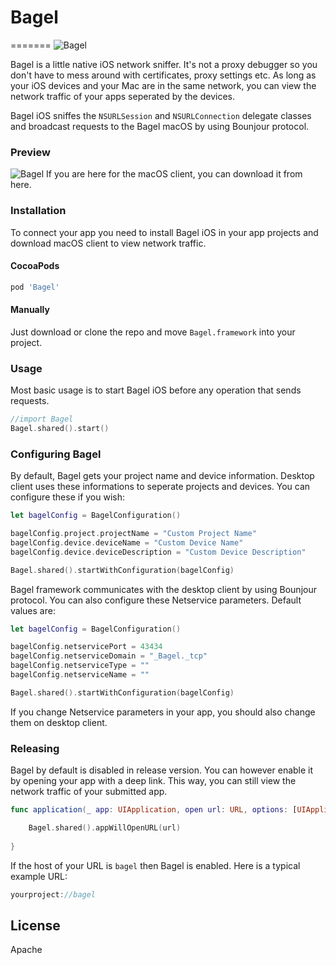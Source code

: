# Bagel
=======
![Bagel](https://github.com/yagiz/Bagel/blob/pre/assets/header.png?raw=true)

Bagel is a little native iOS network sniffer. It's not a proxy debugger so you don't have to mess around with certificates, proxy settings etc. As long as your iOS devices and your Mac are in the same network, you can view the network traffic of your apps seperated by the devices. 

Bagel iOS sniffes the ```NSURLSession``` and ```NSURLConnection``` delegate classes and broadcast requests to the Bagel macOS by using Bounjour protocol.

### Preview
![Bagel](https://github.com/yagiz/Bagel/blob/pre/assets/screenshot.png?raw=true)
If you are here for the macOS client, you can download it from here.
### Installation
To connect your app you need to install Bagel iOS in your app projects and download macOS client to view network traffic.
#### CocoaPods
```sh
pod 'Bagel'
```
#### Manually
Just download or clone the repo and move ```Bagel.framework``` into your project.

### Usage
Most basic usage is to start Bagel iOS before any operation that sends requests. 
```swift
//import Bagel
Bagel.shared().start()
```

###  Configuring Bagel
By default, Bagel gets your project name and device information. Desktop client uses these informations to seperate projects and devices. You can configure these if you wish:
```swift
let bagelConfig = BagelConfiguration()

bagelConfig.project.projectName = "Custom Project Name"
bagelConfig.device.deviceName = "Custom Device Name"
bagelConfig.device.deviceDescription = "Custom Device Description"

Bagel.shared().startWithConfiguration(bagelConfig)
```
Bagel framework communicates with the desktop client by using Bounjour protocol. You can also configure these Netservice parameters. Default values are:

```swift
let bagelConfig = BagelConfiguration()

bagelConfig.netservicePort = 43434
bagelConfig.netserviceDomain = "_Bagel._tcp"
bagelConfig.netserviceType = ""
bagelConfig.netserviceName = ""

Bagel.shared().startWithConfiguration(bagelConfig)
```
If you change Netservice parameters in your app, you should also change them on desktop client.
###  Releasing
Bagel by default is disabled in release version. You can however enable it by opening your app with a deep link. This way, you can still view the network traffic of your submitted app.
```swift
func application(_ app: UIApplication, open url: URL, options: [UIApplicationOpenURLOptionsKey : Any] = [:]) -> Bool {

	Bagel.shared().appWillOpenURL(url)
	
}
```
If the host of your URL is ```bagel``` then Bagel is enabled. Here is a typical example URL:
```swift
yourproject://bagel
```
License
----
Apache
